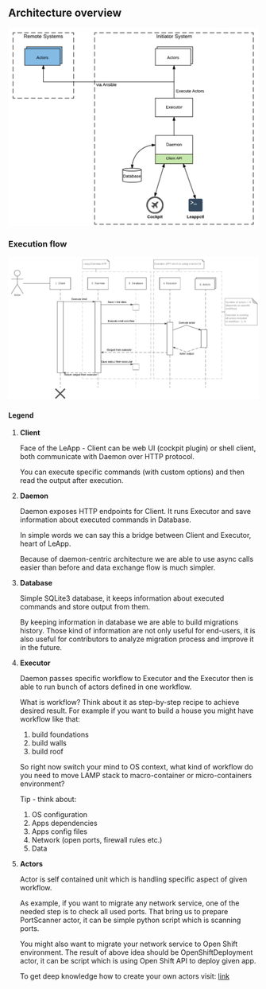 ## Architecture overview

![Big picture](img/arch-big-picture.png)

### Execution flow
![LeApp Logo](img/leapp-sequence-diagram.png)

#### Legend 
1. **Client**
 
   Face of the LeApp - Client can be web UI (cockpit plugin) or shell client, both communicate with Daemon over HTTP protocol.

   You can execute specific commands (with custom options) and then read the output after execution.

2. **Daemon**
   
   Daemon exposes HTTP endpoints for Client. It runs Executor and save information about executed commands in Database.

   In simple words we can say this a bridge between Client and Executor, heart of LeApp.

   Because of daemon-centric architecture we are able to use async calls easier than before and data exchange flow is much simpler.

3. **Database**

   Simple SQLite3 database, it keeps information about executed commands and store output from them.

   By keeping information in database we are able to build migrations history.
   Those kind of information are not only useful for end-users, it is also useful for contributors to analyze migration process and improve it in the future.

4. **Executor**
   
   Daemon passes specific workflow to Executor and the Executor then is able to run bunch of actors defined in one workflow.

   What is workflow? Think about it as step-by-step recipe to achieve desired result.
   For example if you want to build a house you might have workflow like that: 
   1. build foundations
   2. build walls 
   3. build roof

   So right now switch your mind to OS context, what kind of workflow do you need to move LAMP stack to macro-container or micro-containers environment?

   Tip - think about:
    1. OS configuration
    2. Apps dependencies
    3. Apps config files
    4. Network (open ports, firewall rules etc.)
    5. Data

5. **Actors**

   Actor is self contained unit which is handling specific aspect of given workflow.

   As example, if you want to migrate any network service, one of the needed step is to check all used ports.
   That bring us to prepare PortScanner actor, it can be simple python script which is scanning ports.

   You might also want to migrate your network service to Open Shift environment.
   The result of above idea should be OpenShiftDeployment actor,
   it can be script which is using Open Shift API to deploy given app.

   To get deep knowledge how to create your own actors visit: [link](/actors)
